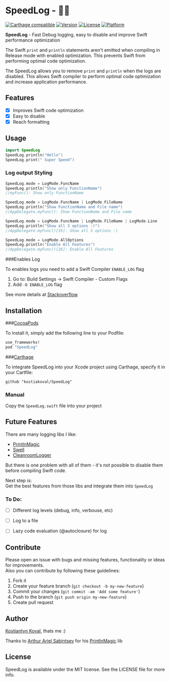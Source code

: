 # SpeedLog - 🚀🐌  

[![Carthage compatible](https://img.shields.io/badge/Carthage-compatible-4BC51D.svg?style=flat)](https://github.com/Carthage/Carthage)
[![Version](https://img.shields.io/cocoapods/v/SpeedLog.svg?style=flat)](http://cocoapods.org/pods/SpeedLog)
[![License](https://img.shields.io/cocoapods/l/SpeedLog.svg?style=flat)](http://cocoapods.org/pods/SpeedLog)
[![Platform](https://img.shields.io/cocoapods/p/SpeedLog.svg?style=flat)](http://cocoapods.org/pods/SpeedLog)

**SpeedLog** - Fast Debug logging, easy to disable and improve Swift performance optimization  

The Swift `print` and `println` statements aren't emitted when compiling in Release mode with enabled optimization. This prevents Swift from performing optimal code optimization.  

The SpeedLog allows you to remove `print` and `println` when the logs are disabled. This allows Swift compiler to perform optimal code optimization and increase application performance.

## Features

- [x] Improves Swift code optimization
- [x] Easy to disable
- [x] Reach formatting 

## Usage

```swift
import SpeedLog
SpeedLog.println("Hello")
SpeedLog.print(" Super Speed")
```

### Log output Styling

```swift
SpeedLog.mode = LogMode.FuncName
SpeedLog.println("Show only FunctionName")
//myFunc(): Show only FunctionName

SpeedLog.mode = LogMode.FuncName | LogMode.FileName
SpeedLog.println("Show FunctionName and File name")
//AppDelegate.myFunc(): Show FunctionName and File name

SpeedLog.mode = LogMode.FuncName | LogMode.FileName | LogMode.Line
SpeedLog.println("Show all 3 options :)")
//AppDelegate.myFunc()[35]: Show all 3 options :)

SpeedLog.mode = LogMode.AllOptions
SpeedLog.println("Enable All Features")
//AppDelegate.myFunc()[26]: Enable All Features
```

###Enables Log

To enables logs you need to add a Swift Compiler `ENABLE_LOG` flag   

1. Go to: Build Settings -> Swift Compiler - Custom Flags  
2. Add `-D ENABLE_LOG` flag  
  
See more details at [Stackoverflow](http://stackoverflow.com/a/24112024/1838875)

## Installation
###[CocoaPods](http://cocoapods.org)

To install it, simply add the following line to your Podfile:

```ruby
use_frameworks!
pod "SpeedLog"
```

###[Carthage](https://github.com/Carthage/Carthage)

To integrate SpeedLog into your Xcode project using Carthage, specify it in your Cartfile:

```
github "kostiakoval/SpeedLog"
```

### Manual

Copy the `SpeedLog.swift` file into your project

## Future Features
There are many logging libs I like:

- [PrintlnMagic](https://github.com/ArtSabintsev/PrintlnMagic)
- [Swell](https://github.com/hubertr/Swell)
- [CleanroomLogger](https://github.com/emaloney/CleanroomLogger)

But there is one problem with all of them - it's not possible to disable them before compiling Swift code.  

Next step is:  
 Get the best features from those libs and integrate them into `SpeedLog`

### To Do:

- [ ] Different log levels (debug, info, verbouse,  etc)
- [ ] Log to a file
- [ ] Lazy code evaluation (@autoclosure) for log


## Contribute

Please open an issue with bugs and missing features, functionality or ideas for improvements.  
Also you can contribute by following these guidelines:

1. Fork it
2. Create your feature branch (`git checkout -b my-new-feature`)
3. Commit your changes (`git commit -am 'Add some feature'`)
4. Push to the branch (`git push origin my-new-feature`)
5. Create pull request

## Author

[Kostiantyn Koval](http://twitter.com/kostiakoval), thats me :)  

Thanks to [Arthur Ariel Sabintsev](https://github.com/ArtSabintsev) for his [PrintlnMagic](https://github.com/ArtSabintsev/PrintlnMagic) lib  


## License

SpeedLog is available under the MIT license. See the LICENSE file for more info.
